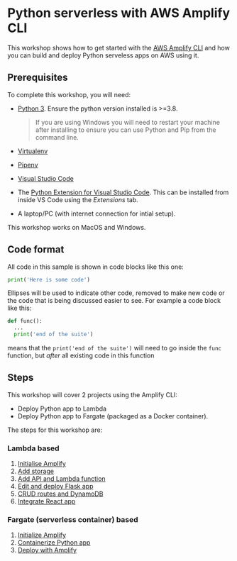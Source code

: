 # Python serverless with AWS Amplify CLI

This workshop shows how to get started with the [AWS Amplify CLI]() and how you can build and deploy Python serveless apps on AWS using it.

## Prerequisites

To complete this workshop, you will need:

* [Python 3](https://www.python.org/downloads/). Ensure the python version installed is >=3.8.
  
  > If you are using Windows you will need to restart your machine after installing to ensure you can use Python and Pip from the command line.

* [Virtualenv](https://virtualenv.pypa.io/en/latest/)
* [Pipenv](https://pipenv.pypa.io/en/latest/)
* [Visual Studio Code](https://code.visualstudio.com/)
* The [Python Extension for Visual Studio Code](https://marketplace.visualstudio.com/itemdetails?itemName=ms-python.python). This can be installed from inside VS Code using the *Extensions* tab.
* A laptop/PC (with internet connection for intial setup).

This workshop works on MacOS and Windows.

## Code format

All code in this sample is shown in code blocks like this one:

```python
print('Here is some code')
```

Ellipses will be used to indicate other code, removed to make new code or the code that is being discussed easier to see. For example a code block like this:

```python
def func():
  ...
  print('end of the suite')
```

means that the `print('end of the suite')` will need to go inside the `func` function, but *after* all existing code in this function

## Steps

This workshop will cover 2 projects using the Amplify CLI: 
- Deploy Python app to Lambda
- Deploy Python app to Fargate (packaged as a Docker container). 

The steps for this workshop are:

### Lambda based 
1. [Initialise Amplify](./steps/python-lambda/01-initialize-amplify.md)
2. [Add storage](./steps/python-lambda/02-add-storage.md)
3. [Add API and Lambda function](./steps/python-lambda/03-add-api-lambda-function.md)
4. [Edit and deploy Flask app](./steps/python-lambda/04-edit-deploy-flask-app.md)
5. [CRUD routes and DynamoDB](./steps/python-lambda/05-crud-routes-dynamodb.md)
6. [Integrate React app](./steps/python-lambda/06-integrate-react-app.md)

### Fargate (serverless container) based   
1. [Initialize Amplify](./steps/python-fargate/01-initialize-amplify.md)
2. [Containerize Python app](./steps/python-fargate/02-ontainerize-python-app.md)
3. [Deploy with Amplify](./steps/python-fargate/03-deploy-with-amplify.md)